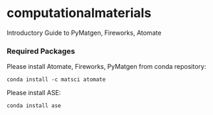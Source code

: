 # computationalmaterials
Introductory Guide to PyMatgen, Fireworks, Atomate

### Required Packages
Please install Atomate, Fireworks, PyMatgen from conda repository:
```
conda install -c matsci atomate
```

Please install ASE:
```
conda install ase
```

